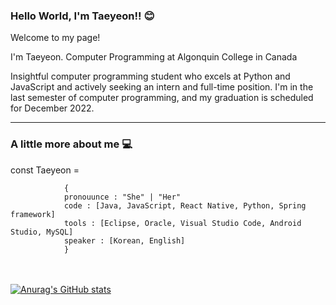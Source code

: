 ### Hello World, I'm Taeyeon!! 😊

Welcome to my page!

I'm Taeyeon.
Computer Programming at Algonquin College in Canada

Insightful computer programming student who excels at Python and JavaScript and actively seeking an intern and full-time position. I'm in the last semester of computer programming, and my graduation is scheduled for December 2022.
</br>
<hr>

### A little more about me 💻

const Taeyeon =

                {  
                pronouunce : "She" | "Her" 
                code : [Java, JavaScript, React Native, Python, Spring framework]
                tools : [Eclipse, Oracle, Visual Studio Code, Android Studio, MySQL]
                speaker : [Korean, English]
                }


</br></br>
[![Anurag's GitHub stats](https://github-readme-stats.vercel.app/api?username=Taeyeon-dev&show_icons=true&theme=radical)](https://github.com/Taeyeon-dev/github-readme-stats)


  
